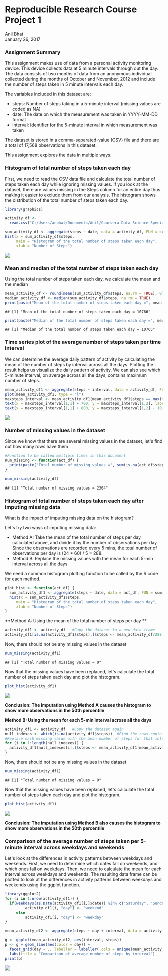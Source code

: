 # Reproducible Research Course Project 1
Anil Bhat  
January 26, 2017  


### Assignment Summary
This assignment makes use of data from a personal activity monitoring device. This device collects data at 5 minute intervals through out the day. The data consists of two months of data from an anonymous individual collected during the months of October and November, 2012 and include the number of steps taken in 5 minute intervals each day.

The variables included in this dataset are:  
- steps: Number of steps taking in a 5-minute interval (missing values are coded as NA)  
- date: The date on which the measurement was taken in YYYY-MM-DD format  
- interval: Identifier for the 5-minute interval in which measurement was taken  

The dataset is stored in a comma-separated-value (CSV) file and there are a total of 17,568 observations in this dataset.

This assignment explores the data in multiple ways. 

### Histogram of total number of steps taken each day
First, we need to read the CSV data file and calculate the total number of steps taken each day while ignoring missing values. If you look at the dataset, there are values missing in the Steps column for an entire day thus making it easier to exclude them from our analysis. The histogram shows the distribution of the total number of steps taken each day.    

```r
library(graphics)

activity_df <- 
  read.csv("C:/Users/anbhat/Documents/Anil/Coursera Data Science Specialization/Reproducible Research/activity.csv")

sum_activity_df <- aggregate(steps ~ date, data = activity_df, FUN = sum, na.rm = TRUE)
hist(x = sum_activity_df$steps, 
     main = "Histogram of the total number of steps taken each day", 
     xlab = "Number of Steps")
```

![](PA1_template_files/figure-html/hist1-1.png)<!-- -->

### Mean and median of the total number of steps taken each day
Using the total number of steps taken each day, we calculate the mean and the median

```r
mean_activity_df <- round(mean(sum_activity_df$steps, na.rm = TRUE), 0)
median_activity_df <- median(sum_activity_df$steps, na.rm = TRUE)
print(paste("Mean of the total number of steps taken each day =", mean_activity_df))
```

```
## [1] "Mean of the total number of steps taken each day = 10766"
```

```r
print(paste("Median of the total number of steps taken each day =", median_activity_df))
```

```
## [1] "Median of the total number of steps taken each day = 10765"
```

### Time series plot of the average number of steps taken per time interval
We can determine the average daily pattern of activity by calculating the mean of the number of steps by interval across all the days. Plotting the result helps us visualize the daily pattern of activity. We can also see which 5-minute interval, on average across all the days, contains maximum number of steps.

```r
mean_activity_df1 <- aggregate(steps ~ interval, data = activity_df, FUN = mean, na.rm = TRUE)
plot(mean_activity_df1, type = "l")
maxsteps_interval <- mean_activity_df1[mean_activity_df1$steps == max(mean_activity_df1$steps),]
text(x = maxsteps_interval[1,1] + 700, y = maxsteps_interval[1,2], labels = paste("Max average steps in a day =", round(maxsteps_interval[1, 2])))
text(x = maxsteps_interval[1,1] + 800, y = maxsteps_interval[1,2] - 10, labels = paste("at interval", maxsteps_interval[1,1]))
```

![](PA1_template_files/figure-html/time_series-1.png)<!-- -->

### Number of missing values in the dataset
Since we know that there are several missing values in the dataset, let's find out how many rows have them

```r
#Function to be called multiple times in this document
num_missing <- function(act_df) {
  print(paste("Total number of missing values =", sum(is.na(act_df$steps))))
}

num_missing(activity_df)
```

```
## [1] "Total number of missing values = 2304"
```

### Histogram of total number of steps taken each day after imputing missing data
What is the impact of imputing missing data on the histogram? 

Let's try two ways of imputing missing data:  
- Method A: Take the mean of the total number of steps per day calculated above, and divide it by the number of observations per day. Since the observations are recorded every 5 mins, the total number of observations per day is (24 * 60) / 5 = 288.  
- Method B: Replace the missing values with the mean for each 5-min interval across all the days 

We need a common histogram plotting function to be called by the R code for each method.

```r
plot_hist <- function(act_df) {
  sum_activity_df1 <- aggregate(steps ~ date, data = act_df, FUN = sum, na.rm = TRUE)
  hist(x = sum_activity_df1$steps, 
     main = "Histogram of the total number of steps taken each day", 
     xlab = "Number of Steps")
}
```

**Method A: Using the mean of the total number of steps per day **

```r
activity_df1 <- activity_df   #Copy the dataset to a new data frame 
activity_df1[is.na(activity_df1$steps),]$steps <- mean_activity_df/288  #Replace missing values
```

Now, there should not be any missing values in the dataset

```r
num_missing(activity_df1)
```

```
## [1] "Total number of missing values = 0"
```

Now that the missing values have been replaced, let's calculate the total number of steps taken each day and plot the histogram.

```r
plot_hist(activity_df1)
```

![](PA1_template_files/figure-html/hist_method_A-1.png)<!-- -->

**Conclusion: The imputation using Method A causes the histogram to show more observations in the 50th percentile**

**Method B: Using the mean for each 5-min interval across all the days**

```r
activity_df1 <- activity_df   #Copy the dataset again
null_indexes <- which(is.na(activity_df1$steps))  #Find the rows containing missing values
#Replace each missing value with the mean number of steps for that interval
for (i in 1:length(null_indexes)) { 
  activity_df1[null_indexes[i],]$steps <- mean_activity_df1[mean_activity_df1$interval == activity_df1[null_indexes[i],]$interval, ]$steps
}
```

Now, there should not be any missing values in the dataset

```r
num_missing(activity_df1)
```

```
## [1] "Total number of missing values = 0"
```

Now that the missing values have been replaced, let's calculate the total number of steps taken each day and plot the histogram.

```r
plot_hist(activity_df1)
```

![](PA1_template_files/figure-html/hist_method_B-1.png)<!-- -->

**Conclusion: The imputation using Method B also causes the histogram to show more observations in the 50th percentile**

### Comparison of the average number of steps taken per 5-minute interval across weekdays and weekends
Let's look at the differences in activity patterns between weekdays and weekends. First, we need to determine which dates fall on weekends, and which ones fall on weekdays. Then, we need to calculate the mean for each interval across weekdays and weekends. The resulting data frame can be plotted to look at the differences in activity patterns between weekdays and weekends using the ggplot function.

```r
library(ggplot2)
for (i in 1:nrow(activity_df1)) {
  if(weekdays(as.Date(activity_df1[i,]$date)) %in% c("Saturday", "Sunday")) 
         activity_df1[i, "day"] <- "weekend"
     else 
         activity_df1[i, "day"] <- "weekday"
}

mean_activity_df2 <- aggregate(steps ~ day + interval, data = activity_df1, FUN = mean, na.rm = TRUE)

g <- ggplot(mean_activity_df2, aes(interval, steps))
p <- g + geom_line(aes(color = day)) +
  facet_grid(day ~ ., labeller = labeller(.cols = unique(mean_activity_df2$day))) + 
  labs(title = "Comparison of average number of steps by interval")
print(p)
```

![](PA1_template_files/figure-html/compare-1.png)<!-- -->
